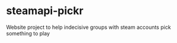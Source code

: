 # steamapi-pickr
Website project to help indecisive groups with steam accounts pick something to play
